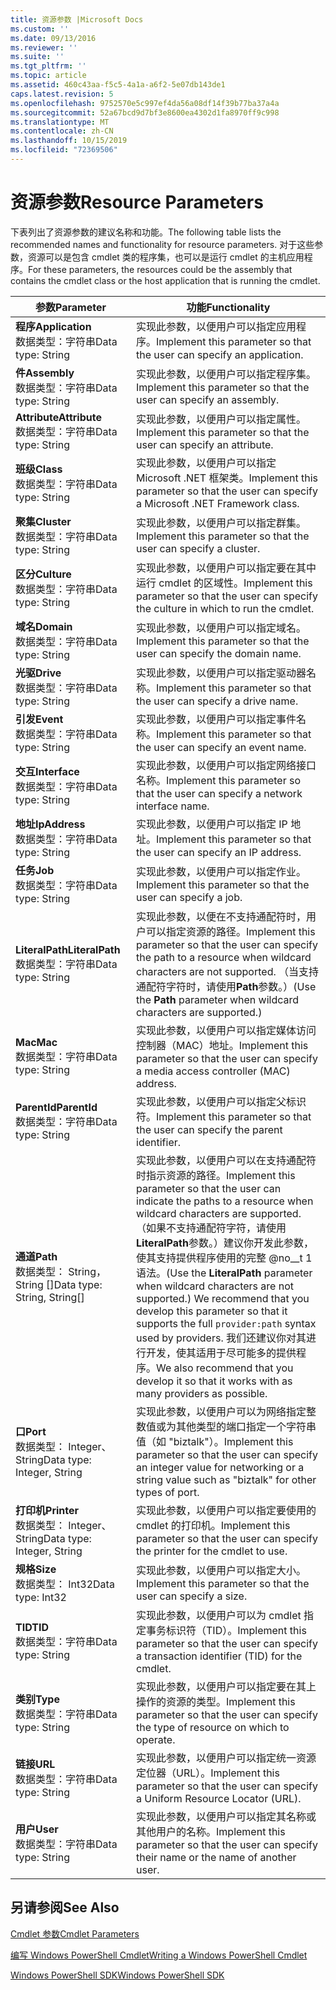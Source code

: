 ```yaml
---
title: 资源参数 |Microsoft Docs
ms.custom: ''
ms.date: 09/13/2016
ms.reviewer: ''
ms.suite: ''
ms.tgt_pltfrm: ''
ms.topic: article
ms.assetid: 460c43aa-f5c5-4a1a-a6f2-5e07db143de1
caps.latest.revision: 5
ms.openlocfilehash: 9752570e5c997ef4da56a08df14f39b77ba37a4a
ms.sourcegitcommit: 52a67bcd9d7bf3e8600ea4302d1fa8970ff9c998
ms.translationtype: MT
ms.contentlocale: zh-CN
ms.lasthandoff: 10/15/2019
ms.locfileid: "72369506"
---
```

# <a name="resource-parameters"></a><span data-ttu-id="b0fbc-102">资源参数</span><span class="sxs-lookup"><span data-stu-id="b0fbc-102">Resource Parameters</span></span>

<span data-ttu-id="b0fbc-103">下表列出了资源参数的建议名称和功能。</span><span class="sxs-lookup"><span data-stu-id="b0fbc-103">The following table lists the recommended names and functionality for resource parameters.</span></span> <span data-ttu-id="b0fbc-104">对于这些参数，资源可以是包含 cmdlet 类的程序集，也可以是运行 cmdlet 的主机应用程序。</span><span class="sxs-lookup"><span data-stu-id="b0fbc-104">For these parameters, the resources could be the assembly that contains the cmdlet class or the host application that is running the cmdlet.</span></span>

|<span data-ttu-id="b0fbc-105">参数</span><span class="sxs-lookup"><span data-stu-id="b0fbc-105">Parameter</span></span>|<span data-ttu-id="b0fbc-106">功能</span><span class="sxs-lookup"><span data-stu-id="b0fbc-106">Functionality</span></span>|
|---|---|
|<span data-ttu-id="b0fbc-107">**程序**</span><span class="sxs-lookup"><span data-stu-id="b0fbc-107">**Application**</span></span><br><span data-ttu-id="b0fbc-108">数据类型：字符串</span><span class="sxs-lookup"><span data-stu-id="b0fbc-108">Data type: String</span></span>|<span data-ttu-id="b0fbc-109">实现此参数，以便用户可以指定应用程序。</span><span class="sxs-lookup"><span data-stu-id="b0fbc-109">Implement this parameter so that the user can specify an application.</span></span>|
|<span data-ttu-id="b0fbc-110">**件**</span><span class="sxs-lookup"><span data-stu-id="b0fbc-110">**Assembly**</span></span><br><span data-ttu-id="b0fbc-111">数据类型：字符串</span><span class="sxs-lookup"><span data-stu-id="b0fbc-111">Data type: String</span></span>|<span data-ttu-id="b0fbc-112">实现此参数，以便用户可以指定程序集。</span><span class="sxs-lookup"><span data-stu-id="b0fbc-112">Implement this parameter so that the user can specify an assembly.</span></span>|
|<span data-ttu-id="b0fbc-113">**Attribute**</span><span class="sxs-lookup"><span data-stu-id="b0fbc-113">**Attribute**</span></span><br><span data-ttu-id="b0fbc-114">数据类型：字符串</span><span class="sxs-lookup"><span data-stu-id="b0fbc-114">Data type: String</span></span>|<span data-ttu-id="b0fbc-115">实现此参数，以便用户可以指定属性。</span><span class="sxs-lookup"><span data-stu-id="b0fbc-115">Implement this parameter so that the user can specify an attribute.</span></span>|
|<span data-ttu-id="b0fbc-116">**班级**</span><span class="sxs-lookup"><span data-stu-id="b0fbc-116">**Class**</span></span><br><span data-ttu-id="b0fbc-117">数据类型：字符串</span><span class="sxs-lookup"><span data-stu-id="b0fbc-117">Data type: String</span></span>|<span data-ttu-id="b0fbc-118">实现此参数，以便用户可以指定 Microsoft .NET 框架类。</span><span class="sxs-lookup"><span data-stu-id="b0fbc-118">Implement this parameter so that the user can specify a Microsoft .NET Framework class.</span></span>|
|<span data-ttu-id="b0fbc-119">**聚集**</span><span class="sxs-lookup"><span data-stu-id="b0fbc-119">**Cluster**</span></span><br><span data-ttu-id="b0fbc-120">数据类型：字符串</span><span class="sxs-lookup"><span data-stu-id="b0fbc-120">Data type: String</span></span>|<span data-ttu-id="b0fbc-121">实现此参数，以便用户可以指定群集。</span><span class="sxs-lookup"><span data-stu-id="b0fbc-121">Implement this parameter so that the user can specify a cluster.</span></span>|
|<span data-ttu-id="b0fbc-122">**区分**</span><span class="sxs-lookup"><span data-stu-id="b0fbc-122">**Culture**</span></span><br><span data-ttu-id="b0fbc-123">数据类型：字符串</span><span class="sxs-lookup"><span data-stu-id="b0fbc-123">Data type: String</span></span>|<span data-ttu-id="b0fbc-124">实现此参数，以便用户可以指定要在其中运行 cmdlet 的区域性。</span><span class="sxs-lookup"><span data-stu-id="b0fbc-124">Implement this parameter so that the user can specify the culture in which to run the cmdlet.</span></span>|
|<span data-ttu-id="b0fbc-125">**域名**</span><span class="sxs-lookup"><span data-stu-id="b0fbc-125">**Domain**</span></span><br><span data-ttu-id="b0fbc-126">数据类型：字符串</span><span class="sxs-lookup"><span data-stu-id="b0fbc-126">Data type: String</span></span>|<span data-ttu-id="b0fbc-127">实现此参数，以便用户可以指定域名。</span><span class="sxs-lookup"><span data-stu-id="b0fbc-127">Implement this parameter so that the user can specify the domain name.</span></span>|
|<span data-ttu-id="b0fbc-128">**光驱**</span><span class="sxs-lookup"><span data-stu-id="b0fbc-128">**Drive**</span></span><br><span data-ttu-id="b0fbc-129">数据类型：字符串</span><span class="sxs-lookup"><span data-stu-id="b0fbc-129">Data type: String</span></span>|<span data-ttu-id="b0fbc-130">实现此参数，以便用户可以指定驱动器名称。</span><span class="sxs-lookup"><span data-stu-id="b0fbc-130">Implement this parameter so that the user can specify a drive name.</span></span>|
|<span data-ttu-id="b0fbc-131">**引发**</span><span class="sxs-lookup"><span data-stu-id="b0fbc-131">**Event**</span></span><br><span data-ttu-id="b0fbc-132">数据类型：字符串</span><span class="sxs-lookup"><span data-stu-id="b0fbc-132">Data type: String</span></span>|<span data-ttu-id="b0fbc-133">实现此参数，以便用户可以指定事件名称。</span><span class="sxs-lookup"><span data-stu-id="b0fbc-133">Implement this parameter so that the user can specify an event name.</span></span>|
|<span data-ttu-id="b0fbc-134">**交互**</span><span class="sxs-lookup"><span data-stu-id="b0fbc-134">**Interface**</span></span><br><span data-ttu-id="b0fbc-135">数据类型：字符串</span><span class="sxs-lookup"><span data-stu-id="b0fbc-135">Data type: String</span></span>|<span data-ttu-id="b0fbc-136">实现此参数，以便用户可以指定网络接口名称。</span><span class="sxs-lookup"><span data-stu-id="b0fbc-136">Implement this parameter so that the user can specify a network interface name.</span></span>|
|<span data-ttu-id="b0fbc-137">**地址**</span><span class="sxs-lookup"><span data-stu-id="b0fbc-137">**IpAddress**</span></span><br><span data-ttu-id="b0fbc-138">数据类型：字符串</span><span class="sxs-lookup"><span data-stu-id="b0fbc-138">Data type: String</span></span>|<span data-ttu-id="b0fbc-139">实现此参数，以便用户可以指定 IP 地址。</span><span class="sxs-lookup"><span data-stu-id="b0fbc-139">Implement this parameter so that the user can specify an IP address.</span></span>|
|<span data-ttu-id="b0fbc-140">**任务**</span><span class="sxs-lookup"><span data-stu-id="b0fbc-140">**Job**</span></span><br><span data-ttu-id="b0fbc-141">数据类型：字符串</span><span class="sxs-lookup"><span data-stu-id="b0fbc-141">Data type: String</span></span>|<span data-ttu-id="b0fbc-142">实现此参数，以便用户可以指定作业。</span><span class="sxs-lookup"><span data-stu-id="b0fbc-142">Implement this parameter so that the user can specify a job.</span></span>|
|<span data-ttu-id="b0fbc-143">**LiteralPath**</span><span class="sxs-lookup"><span data-stu-id="b0fbc-143">**LiteralPath**</span></span><br><span data-ttu-id="b0fbc-144">数据类型：字符串</span><span class="sxs-lookup"><span data-stu-id="b0fbc-144">Data type: String</span></span>|<span data-ttu-id="b0fbc-145">实现此参数，以便在不支持通配符时，用户可以指定资源的路径。</span><span class="sxs-lookup"><span data-stu-id="b0fbc-145">Implement this parameter so that the user can specify the path to a resource when wildcard characters are not supported.</span></span> <span data-ttu-id="b0fbc-146">（当支持通配符字符时，请使用**Path**参数。）</span><span class="sxs-lookup"><span data-stu-id="b0fbc-146">(Use the **Path** parameter when wildcard characters are supported.)</span></span>|
|<span data-ttu-id="b0fbc-147">**Mac**</span><span class="sxs-lookup"><span data-stu-id="b0fbc-147">**Mac**</span></span><br><span data-ttu-id="b0fbc-148">数据类型：字符串</span><span class="sxs-lookup"><span data-stu-id="b0fbc-148">Data type: String</span></span>|<span data-ttu-id="b0fbc-149">实现此参数，以便用户可以指定媒体访问控制器（MAC）地址。</span><span class="sxs-lookup"><span data-stu-id="b0fbc-149">Implement this parameter so that the user can specify a media access controller (MAC) address.</span></span>|
|<span data-ttu-id="b0fbc-150">**ParentId**</span><span class="sxs-lookup"><span data-stu-id="b0fbc-150">**ParentId**</span></span><br><span data-ttu-id="b0fbc-151">数据类型：字符串</span><span class="sxs-lookup"><span data-stu-id="b0fbc-151">Data type: String</span></span>|<span data-ttu-id="b0fbc-152">实现此参数，以便用户可以指定父标识符。</span><span class="sxs-lookup"><span data-stu-id="b0fbc-152">Implement this parameter so that the user can specify the parent identifier.</span></span>|
|<span data-ttu-id="b0fbc-153">**通道**</span><span class="sxs-lookup"><span data-stu-id="b0fbc-153">**Path**</span></span><br><span data-ttu-id="b0fbc-154">数据类型： String，String []</span><span class="sxs-lookup"><span data-stu-id="b0fbc-154">Data type: String, String[]</span></span>|<span data-ttu-id="b0fbc-155">实现此参数，以便用户可以在支持通配符时指示资源的路径。</span><span class="sxs-lookup"><span data-stu-id="b0fbc-155">Implement this parameter so that the user can indicate the paths to a resource when wildcard characters are supported.</span></span> <span data-ttu-id="b0fbc-156">（如果不支持通配符字符，请使用**LiteralPath**参数。）建议你开发此参数，使其支持提供程序使用的完整 @no__t 1 语法。</span><span class="sxs-lookup"><span data-stu-id="b0fbc-156">(Use the **LiteralPath** parameter when wildcard characters are not supported.) We recommend that you develop this parameter so that it supports the full `provider:path` syntax used by providers.</span></span> <span data-ttu-id="b0fbc-157">我们还建议你对其进行开发，使其适用于尽可能多的提供程序。</span><span class="sxs-lookup"><span data-stu-id="b0fbc-157">We also recommend that you develop it so that it works with as many providers as possible.</span></span>|
|<span data-ttu-id="b0fbc-158">**口**</span><span class="sxs-lookup"><span data-stu-id="b0fbc-158">**Port**</span></span><br><span data-ttu-id="b0fbc-159">数据类型： Integer、String</span><span class="sxs-lookup"><span data-stu-id="b0fbc-159">Data type: Integer, String</span></span>|<span data-ttu-id="b0fbc-160">实现此参数，以便用户可以为网络指定整数值或为其他类型的端口指定一个字符串值（如 "biztalk"）。</span><span class="sxs-lookup"><span data-stu-id="b0fbc-160">Implement this parameter so that the user can specify an integer value for networking or a string value such as "biztalk" for other types of port.</span></span>|
|<span data-ttu-id="b0fbc-161">**打印机**</span><span class="sxs-lookup"><span data-stu-id="b0fbc-161">**Printer**</span></span><br><span data-ttu-id="b0fbc-162">数据类型： Integer、String</span><span class="sxs-lookup"><span data-stu-id="b0fbc-162">Data type: Integer, String</span></span>|<span data-ttu-id="b0fbc-163">实现此参数，以便用户可以指定要使用的 cmdlet 的打印机。</span><span class="sxs-lookup"><span data-stu-id="b0fbc-163">Implement this parameter so that the user can specify the printer for the cmdlet to use.</span></span>|
|<span data-ttu-id="b0fbc-164">**规格**</span><span class="sxs-lookup"><span data-stu-id="b0fbc-164">**Size**</span></span><br><span data-ttu-id="b0fbc-165">数据类型： Int32</span><span class="sxs-lookup"><span data-stu-id="b0fbc-165">Data type: Int32</span></span>|<span data-ttu-id="b0fbc-166">实现此参数，以便用户可以指定大小。</span><span class="sxs-lookup"><span data-stu-id="b0fbc-166">Implement this parameter so that the user can specify a size.</span></span>|
|<span data-ttu-id="b0fbc-167">**TID**</span><span class="sxs-lookup"><span data-stu-id="b0fbc-167">**TID**</span></span><br><span data-ttu-id="b0fbc-168">数据类型：字符串</span><span class="sxs-lookup"><span data-stu-id="b0fbc-168">Data type: String</span></span>|<span data-ttu-id="b0fbc-169">实现此参数，以便用户可以为 cmdlet 指定事务标识符（TID）。</span><span class="sxs-lookup"><span data-stu-id="b0fbc-169">Implement this parameter so that the user can specify a transaction identifier (TID) for the cmdlet.</span></span>|
|<span data-ttu-id="b0fbc-170">**类别**</span><span class="sxs-lookup"><span data-stu-id="b0fbc-170">**Type**</span></span><br><span data-ttu-id="b0fbc-171">数据类型：字符串</span><span class="sxs-lookup"><span data-stu-id="b0fbc-171">Data type: String</span></span>|<span data-ttu-id="b0fbc-172">实现此参数，以便用户可以指定要在其上操作的资源的类型。</span><span class="sxs-lookup"><span data-stu-id="b0fbc-172">Implement this parameter so that the user can specify the type of resource on which to operate.</span></span>|
|<span data-ttu-id="b0fbc-173">**链接**</span><span class="sxs-lookup"><span data-stu-id="b0fbc-173">**URL**</span></span><br><span data-ttu-id="b0fbc-174">数据类型：字符串</span><span class="sxs-lookup"><span data-stu-id="b0fbc-174">Data type: String</span></span>|<span data-ttu-id="b0fbc-175">实现此参数，以便用户可以指定统一资源定位器（URL）。</span><span class="sxs-lookup"><span data-stu-id="b0fbc-175">Implement this parameter so that the user can specify a Uniform Resource Locator (URL).</span></span>|
|<span data-ttu-id="b0fbc-176">**用户**</span><span class="sxs-lookup"><span data-stu-id="b0fbc-176">**User**</span></span><br><span data-ttu-id="b0fbc-177">数据类型：字符串</span><span class="sxs-lookup"><span data-stu-id="b0fbc-177">Data type: String</span></span>|<span data-ttu-id="b0fbc-178">实现此参数，以便用户可以指定其名称或其他用户的名称。</span><span class="sxs-lookup"><span data-stu-id="b0fbc-178">Implement this parameter so that the user can specify their name or the name of another user.</span></span>|

## <a name="see-also"></a><span data-ttu-id="b0fbc-179">另请参阅</span><span class="sxs-lookup"><span data-stu-id="b0fbc-179">See Also</span></span>

[<span data-ttu-id="b0fbc-180">Cmdlet 参数</span><span class="sxs-lookup"><span data-stu-id="b0fbc-180">Cmdlet Parameters</span></span>](./cmdlet-parameters.md)

[<span data-ttu-id="b0fbc-181">编写 Windows PowerShell Cmdlet</span><span class="sxs-lookup"><span data-stu-id="b0fbc-181">Writing a Windows PowerShell Cmdlet</span></span>](./writing-a-windows-powershell-cmdlet.md)

[<span data-ttu-id="b0fbc-182">Windows PowerShell SDK</span><span class="sxs-lookup"><span data-stu-id="b0fbc-182">Windows PowerShell SDK</span></span>](../windows-powershell-reference.md)
